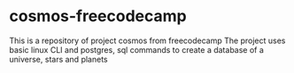 # cosmos-freecodecamp
This is a repository of project cosmos from freecodecamp
The project uses basic linux CLI and postgres, sql commands to create a database of a universe, stars and planets

